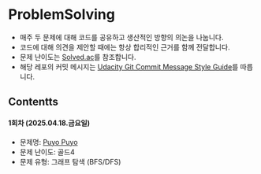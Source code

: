 # ProblemSolving
* 매주 두 문제에 대해 코드를 공유하고 생산적인 방향의 의논을 나눕니다.
* 코드에 대해 의견을 제안할 때에는 항상 합리적인 근거를 함께 전달합니다.
* 문제 난이도는 [Solved.ac](https://solved.ac/guideline)를 참조합니다.
* 해당 레포의 커밋 메시지는 [Udacity Git Commit Message Style Guide](https://udacity.github.io/git-styleguide/)를 따릅니다.

## Contentts
#### 1회차 (2025.04.18.금요일)
- 문제명: [Puyo Puyo](https://www.acmicpc.net/problem/11559)
- 문제 난이도: 골드4
- 문제 유형: 그래프 탐색 (BFS/DFS)


